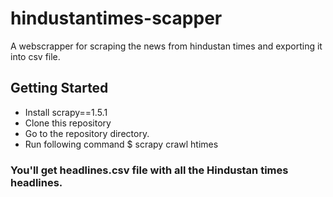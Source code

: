 # hindustantimes-scapper
A webscrapper for scraping the news from hindustan times and exporting it into csv file.

## Getting Started
* Install scrapy==1.5.1
* Clone this repository
* Go to the repository directory.
* Run following command
   $ scrapy crawl htimes
   
### You'll get headlines.csv file with all the Hindustan times headlines.
